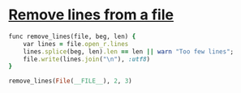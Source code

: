 [1]: https://rosettacode.org/wiki/Remove_lines_from_a_file

# [Remove lines from a file][1]

```ruby
func remove_lines(file, beg, len) {
    var lines = file.open_r.lines
    lines.splice(beg, len).len == len || warn "Too few lines";
    file.write(lines.join("\n"), :utf8)
}

remove_lines(File(__FILE__), 2, 3)
```
